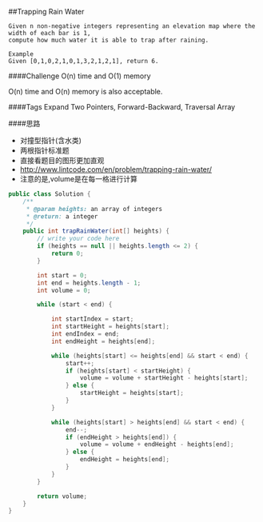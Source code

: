 ##Trapping Rain Water

	Given n non-negative integers representing an elevation map where the width of each bar is 1,
	compute how much water it is able to trap after raining.

	Example
	Given [0,1,0,2,1,0,1,3,2,1,2,1], return 6.

####Challenge
O(n) time and O(1) memory

O(n) time and O(n) memory is also acceptable.

####Tags Expand
Two Pointers, Forward-Backward, Traversal Array

####思路
- 对撞型指针(含水类)
- 两根指针标准题
- 直接看题目的图形更加直观
- http://www.lintcode.com/en/problem/trapping-rain-water/
- 注意的是,volume是在每一格进行计算

```java
public class Solution {
    /**
     * @param heights: an array of integers
     * @return: a integer
     */
    public int trapRainWater(int[] heights) {
        // write your code here
        if (heights == null || heights.length <= 2) {
            return 0;
        }

        int start = 0;
        int end = heights.length - 1;
        int volume = 0;

        while (start < end) {

            int startIndex = start;
            int startHeight = heights[start];
            int endIndex = end;
            int endHeight = heights[end];

            while (heights[start] <= heights[end] && start < end) {
                start++;
                if (heights[start] < startHeight) {
                    volume = volume + startHeight - heights[start];
                } else {
                    startHeight = heights[start];
                }
            }

            while (heights[start] > heights[end] && start < end) {
                end--;
                if (endHeight > heights[end]) {
                    volume = volume + endHeight - heights[end];
                } else {
                    endHeight = heights[end];
                }
            }
        }

        return volume;
    }
}

```
